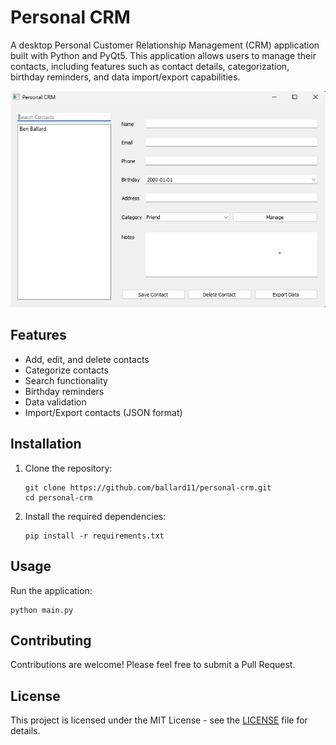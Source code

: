 # Personal CRM

A desktop Personal Customer Relationship Management (CRM) application built with Python and PyQt5. This application allows users to manage their contacts, including features such as contact details, categorization, birthday reminders, and data import/export capabilities.

![Personal CRM Screenshot](assets/crm_screenshot.png)

## Features

- Add, edit, and delete contacts
- Categorize contacts
- Search functionality
- Birthday reminders
- Data validation
- Import/Export contacts (JSON format)

## Installation

1. Clone the repository:
   ```
   git clone https://github.com/ballard11/personal-crm.git
   cd personal-crm
   ```

2. Install the required dependencies:
   ```
   pip install -r requirements.txt
   ```

## Usage

Run the application:
```
python main.py
```

## Contributing

Contributions are welcome! Please feel free to submit a Pull Request.

## License
This project is licensed under the MIT License - see the [LICENSE](LICENSE) file for details.
